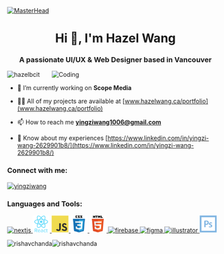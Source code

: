 [![MasterHead](https://www.hazelwang.ca/portfolio/wp-content/uploads/2023/03/banner-bg-1scaled.png)](https://rishavchanda.io)
<h1 align="center">Hi 👋, I'm Hazel Wang</h1>
<h3 align="center">A passionate UI/UX & Web Designer based in Vancouver</h3>
<!-- <img align="right" alt="Coding" width="400" src="https://blog.casebook.net/hubfs/58879-multitasking-woman.gif"> -->
<img align="right" alt="Coding" width="400" src="https://www.hazelwang.ca/portfolio/wp-content/uploads/2023/03/68658-creative-3d-visual-animation-website-development.gif">


<p align="left"> <img src="https://komarev.com/ghpvc/?username=hazelbcit&label=Profile%20views&color=0e75b6&style=flat" alt="hazelbcit" /> </p>


- 🔭 I’m currently working on **Scope Media**

- 👨‍💻 All of my projects are available at [www.hazelwang.ca/portfolio](www.hazelwang.ca/portfolio)

- 📫 How to reach me **yingziwang1006@gmail.com**

- 📄 Know about my experiences [https://www.linkedin.com/in/yingzi-wang-2629901b8/](https://www.linkedin.com/in/yingzi-wang-2629901b8/)

<h3 align="left">Connect with me:</h3>
<p align="left">
  <a href="https://linkedin.com/in/yingziwang" target="blank"><img align="center" src="https://raw.githubusercontent.com/rahuldkjain/github-profile-readme-generator/master/src/images/icons/Social/linked-in-alt.svg" alt="yingziwang" height="30" width="40" /></a>
</p>

<h3 align="left">Languages and Tools:</h3>
<p align="left">
  <a href="https://nextjs.org/" target="_blank" rel="noreferrer"> <img src="https://cdn.worldvectorlogo.com/logos/nextjs-2.svg" alt="nextjs" width="40" height="40"/> </a> 
  <a href="https://reactjs.org/" target="_blank" rel="noreferrer"> <img src="https://raw.githubusercontent.com/devicons/devicon/master/icons/react/react-original-wordmark.svg" alt="react" width="40" height="40"/> </a>
  <a href="https://developer.mozilla.org/en-US/docs/Web/JavaScript" target="_blank" rel="noreferrer"> <img src="https://raw.githubusercontent.com/devicons/devicon/master/icons/javascript/javascript-original.svg" alt="javascript" width="40" height="40"/> </a> 
  <a href="https://www.w3schools.com/css/" target="_blank" rel="noreferrer"> <img src="https://raw.githubusercontent.com/devicons/devicon/master/icons/css3/css3-original-wordmark.svg" alt="css3" width="40" height="40"/> </a> 
  <a href="https://www.w3.org/html/" target="_blank" rel="noreferrer"> <img src="https://raw.githubusercontent.com/devicons/devicon/master/icons/html5/html5-original-wordmark.svg" alt="html5" width="40" height="40"/> </a> 
  <a href="https://firebase.google.com/" target="_blank" rel="noreferrer"> <img src="https://www.vectorlogo.zone/logos/firebase/firebase-icon.svg" alt="firebase" width="40" height="40"/> </a> 
  <a href="https://www.figma.com/" target="_blank" rel="noreferrer"> <img src="https://www.vectorlogo.zone/logos/figma/figma-icon.svg" alt="figma" width="40" height="40"/> </a> 
  <a href="https://www.adobe.com/in/products/illustrator.html" target="_blank" rel="noreferrer"> <img src="https://www.vectorlogo.zone/logos/adobe_illustrator/adobe_illustrator-icon.svg" alt="illustrator" width="40" height="40"/> </a>  
  <a href="https://www.photoshop.com/en" target="_blank" rel="noreferrer"> <img src="https://raw.githubusercontent.com/devicons/devicon/master/icons/photoshop/photoshop-line.svg" alt="photoshop" width="40" height="40"/> </a> 
</p>

<p><img align="left" src="https://github-readme-stats.vercel.app/api/top-langs?username=hazelbcit&show_icons=true&locale=en&layout=compact&theme=tokyonight" alt="rishavchanda" height='150"'/></p>

<p>&nbsp;<img align="left" src="https://github-readme-stats.vercel.app/api?username=hazelbcit&show_icons=true&locale=en&theme=tokyonight" alt="rishavchanda" height='150"' /></p>



